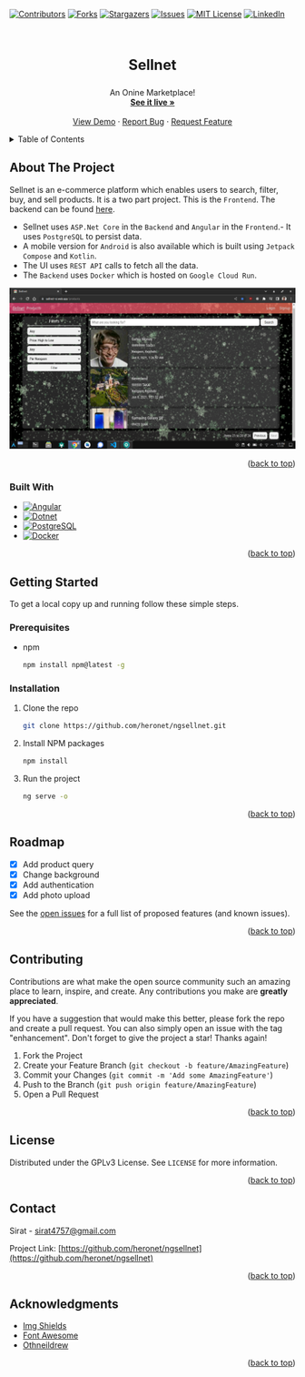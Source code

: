 <a name="readme-top"></a>

<!-- PROJECT SHIELDS -->

[![Contributors][contributors-shield]][contributors-url]
[![Forks][forks-shield]][forks-url]
[![Stargazers][stars-shield]][stars-url]
[![Issues][issues-shield]][issues-url]
[![MIT License][license-shield]][license-url]
[![LinkedIn][linkedin-shield]][linkedin-url]

<!-- PROJECT LOGO -->
<br />
<div align="center">
  <h3 align="center" style="font-size: 25px">Sellnet</h3>

  <p align="center">
    An Onine Marketplace!
    <br />
    <a href="https://sellnet-si.web.app"><strong>See it live »</strong></a>
    <br />
    <br />
    <a href="https://sellnet-si.web.app">View Demo</a>
    ·
    <a href="https://github.com/heronet/ngsellnet/issues">Report Bug</a>
    ·
    <a href="https://github.com/heronet/ngsellnet/issues">Request Feature</a>
  </p>
</div>

<!-- TABLE OF CONTENTS -->
<details>
  <summary>Table of Contents</summary>
  <ol>
    <li>
      <a href="#about-the-project">About The Project</a>
      <ul>
        <li><a href="#built-with">Built With</a></li>
      </ul>
    </li>
    <li>
      <a href="#getting-started">Getting Started</a>
      <ul>
        <li><a href="#prerequisites">Prerequisites</a></li>
        <li><a href="#installation">Installation</a></li>
      </ul>
    </li>
    <li><a href="#roadmap">Roadmap</a></li>
    <li><a href="#contributing">Contributing</a></li>
    <li><a href="#license">License</a></li>
    <li><a href="#contact">Contact</a></li>
    <li><a href="#acknowledgments">Acknowledgments</a></li>
  </ol>
</details>

<!-- ABOUT THE PROJECT -->

## About The Project

Sellnet is an e-commerce platform which enables users to search, filter, buy, and sell products. It is a two part project. This is the `Frontend`. The backend can be found [here](https://github.com/heronet/sellnet).

- Sellnet uses `ASP.Net Core` in the `Backend` and `Angular` in the `Frontend`.- It uses `PostgreSQL` to persist data.
- A mobile version for `Android` is also available which is built using `Jetpack Compose` and `Kotlin`.
- The UI uses `REST API` calls to fetch all the data.
- The `Backend` uses `Docker` which is hosted on `Google Cloud Run`.

<!-- SCREENSHOT -->

[![Sellnet Screen Shot][screenshot]](https://sellnet-si.web.app)

<p align="right">(<a href="#readme-top">back to top</a>)</p>

### Built With

- [![Angular][angular.io]][angular-url]
- [![Dotnet][dotnet.microsoft.com]][dotnet-url]
- [![PostgreSQL][postgresql.org]][postgresql-url]
- [![Docker][docker.io]][docker-url]

<p align="right">(<a href="#readme-top">back to top</a>)</p>

<!-- GETTING STARTED -->

## Getting Started

To get a local copy up and running follow these simple steps.

### Prerequisites

- npm
  ```sh
  npm install npm@latest -g
  ```

### Installation

1. Clone the repo
   ```sh
   git clone https://github.com/heronet/ngsellnet.git
   ```
2. Install NPM packages
   ```sh
   npm install
   ```
3. Run the project
   ```sh
   ng serve -o
   ```

<p align="right">(<a href="#readme-top">back to top</a>)</p>

<!-- ROADMAP -->

## Roadmap

- [x] Add product query
- [x] Change background
- [x] Add authentication
- [x] Add photo upload

See the [open issues](https://github.com/heronet/ngsellnet/issues) for a full list of proposed features (and known issues).

<p align="right">(<a href="#readme-top">back to top</a>)</p>

<!-- CONTRIBUTING -->

## Contributing

Contributions are what make the open source community such an amazing place to learn, inspire, and create. Any contributions you make are **greatly appreciated**.

If you have a suggestion that would make this better, please fork the repo and create a pull request. You can also simply open an issue with the tag "enhancement".
Don't forget to give the project a star! Thanks again!

1. Fork the Project
2. Create your Feature Branch (`git checkout -b feature/AmazingFeature`)
3. Commit your Changes (`git commit -m 'Add some AmazingFeature'`)
4. Push to the Branch (`git push origin feature/AmazingFeature`)
5. Open a Pull Request

<p align="right">(<a href="#readme-top">back to top</a>)</p>

<!-- LICENSE -->

## License

Distributed under the GPLv3 License. See `LICENSE` for more information.

<p align="right">(<a href="#readme-top">back to top</a>)</p>

<!-- CONTACT -->

## Contact

Sirat - sirat4757@gmail.com

Project Link: [https://github.com/heronet/ngsellnet](https://github.com/heronet/ngsellnet)

<p align="right">(<a href="#readme-top">back to top</a>)</p>

<!-- ACKNOWLEDGMENTS -->

## Acknowledgments

- [Img Shields](https://shields.io)
- [Font Awesome](https://fontawesome.com)
- [Othneildrew](https://github.com/othneildrew/Best-README-Template)

<p align="right">(<a href="#readme-top">back to top</a>)</p>

<!-- MARKDOWN LINKS & IMAGES -->
<!-- https://www.markdownguide.org/basic-syntax/#reference-style-links -->

[contributors-shield]: https://img.shields.io/github/contributors/heronet/ngsellnet.svg?style=for-the-badge
[contributors-url]: https://github.com/heronet/ngsellnet/graphs/contributors
[forks-shield]: https://img.shields.io/github/forks/heronet/ngsellnet.svg?style=for-the-badge
[forks-url]: https://github.com/heronet/ngsellnet/network/members
[stars-shield]: https://img.shields.io/github/stars/heronet/ngsellnet.svg?style=for-the-badge
[stars-url]: https://github.com/heronet/ngsellnet/stargazers
[issues-shield]: https://img.shields.io/github/issues/heronet/ngsellnet.svg?style=for-the-badge
[issues-url]: https://github.com/heronet/ngsellnet/issues
[license-shield]: https://img.shields.io/github/license/heronet/ngsellnet.svg?style=for-the-badge
[license-url]: https://github.com/heronet/ngsellnet/blob/master/LICENSE
[linkedin-shield]: https://img.shields.io/badge/-LinkedIn-black.svg?style=for-the-badge&logo=linkedin&colorB=555
[linkedin-url]: https://linkedin.com/in/siratul-islam
[screenshot]: images/scr.png
[angular.io]: https://img.shields.io/badge/Angular-DD0031?style=for-the-badge&logo=angular&logoColor=white
[angular-url]: https://angular.io/
[dotnet.microsoft.com]: https://img.shields.io/badge/Dotnet-512BD4?style=for-the-badge&logo=dotnet&logoColor=white
[dotnet-url]: https://dotnet.microsoft.com/apps/
[postgresql.org]: https://img.shields.io/badge/Postgresql-4169E1?style=for-the-badge&logo=postgresql&logoColor=white
[postgresql-url]: https://postgresql.org/
[docker.io]: https://img.shields.io/badge/Docker-2496ED?style=for-the-badge&logo=docker&logoColor=white
[docker-url]: https://docker.io/
